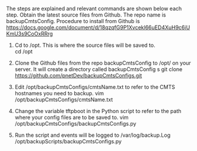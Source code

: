 The steps are explained and relevant commands are shown below each step.
Obtain the latest source files from Github. The repo name is backupCmtsConfig. Procedure to install from Github is 
https://docs.google.com/document/d/18qzqfG9P1Xvcekl66uED4XuH9c6iUKmU3s9CoOxRRrg

1.  Cd to /opt. This is where the source files will be saved to.     
    cd /opt
    
2.  Clone the Github files from the repo backupCmtsConfig to /opt/ on your server. It will create a directory called backupCmtsConfig  s
    git clone https://github.com/pnetDev/backupCmtsConfigs.git

3.  Edit /opt/backupCmtsConfigs/cmtsName.txt to refer to the CMTS hostnames you need to backup.
    vim /opt/backupCmtsConfigs/cmtsName.txt

4.  Change the variable tftpboot in the Python script to refer to the path where your config files are to be saved to.
    vim /opt/backupCmtsConfigs/backupCmtsConfigs.py

5.  Run the script and events will be logged to /var/log/backup.Log
    /opt/backupScripts/backupCmtsConfigs.py
